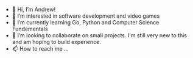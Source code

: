- 👋 Hi, I’m Andrew!
- 👀 I’m interested in software development and video games
- 🌱 I’m currently learning Go, Python and Computer Science Fundementals
- 💞️ I’m looking to collaborate on small projects. I'm still very new to this and am hoping to build experience.
- 📫 How to reach me ... 

<!---
Crash-Sasek/Crash-Sasek is a ✨ special ✨ repository because its `README.md` (this file) appears on your GitHub profile.
You can click the Preview link to take a look at your changes.
--->
